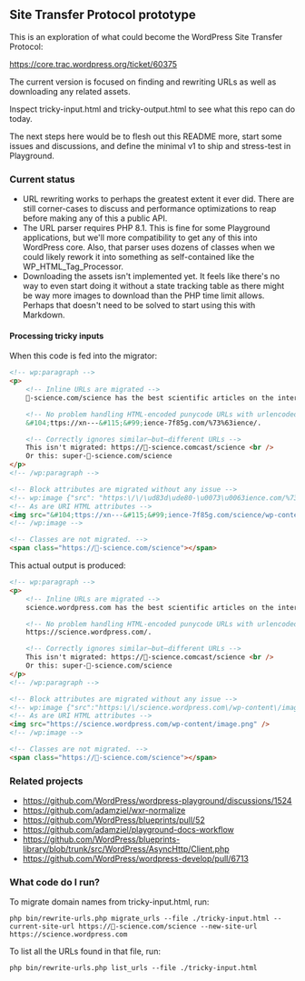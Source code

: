 ## Site Transfer Protocol prototype

This is an exploration of what could become the WordPress
Site Transfer Protocol:

https://core.trac.wordpress.org/ticket/60375

The current version is focused on finding and rewriting
URLs as well as downloading any related assets.

Inspect tricky-input.html and tricky-output.html to
see what this repo can do today.

The next steps here would be to flesh out this README more,
start some issues and discussions, and define the minimal
v1 to ship and stress-test in Playground.

### Current status

-   URL rewriting works to perhaps the greatest extent it ever did.
    There are still corner-cases to discuss and performance optimizations
    to reap before making any of this a public API.
-   The URL parser requires PHP 8.1. This is fine for some Playground applications,
    but we'll more compatibility to get any of this into WordPress core. Also, that
    parser uses dozens of classes when we could likely rework it into something as
    self-contained like the WP_HTML_Tag_Processor.
-   Downloading the assets isn't implemented yet. It feels like there's
    no way to even start doing it without a state tracking table as there
    might be way more images to download than the PHP time limit allows.
    Perhaps that doesn't need to be solved to start using this with Markdown.

#### Processing tricky inputs

When this code is fed into the migrator:

```html
<!-- wp:paragraph -->
<p>
	<!-- Inline URLs are migrated -->
	🚀-science.com/science has the best scientific articles on the internet! We're also available via the punycode URL:

	<!-- No problem handling HTML-encoded punycode URLs with urlencoded characters in the path -->
	&#104;ttps://xn---&#115;&#99;ience-7f85g.com/%73%63ience/.

	<!-- Correctly ignores similar–but–different URLs -->
	This isn't migrated: https://🚀-science.comcast/science <br />
	Or this: super-🚀-science.com/science
</p>
<!-- /wp:paragraph -->

<!-- Block attributes are migrated without any issue -->
<!-- wp:image {"src": "https:\/\/\ud83d\ude80-\u0073\u0063ience.com/%73%63ience/wp-content/image.png"} -->
<!-- As are URI HTML attributes -->
<img src="&#104;ttps://xn---&#115;&#99;ience-7f85g.com/science/wp-content/image.png" />
<!-- /wp:image -->

<!-- Classes are not migrated. -->
<span class="https://🚀-science.com/science"></span>
```

This actual output is produced:

```html
<!-- wp:paragraph -->
<p>
	<!-- Inline URLs are migrated -->
	science.wordpress.com has the best scientific articles on the internet! We're also available via the punycode URL:

	<!-- No problem handling HTML-encoded punycode URLs with urlencoded characters in the path -->
	https://science.wordpress.com/.

	<!-- Correctly ignores similar–but–different URLs -->
	This isn't migrated: https://🚀-science.comcast/science <br />
	Or this: super-🚀-science.com/science
</p>
<!-- /wp:paragraph -->

<!-- Block attributes are migrated without any issue -->
<!-- wp:image {"src":"https:\/\/science.wordpress.com\/wp-content\/image.png"} -->
<!-- As are URI HTML attributes -->
<img src="https://science.wordpress.com/wp-content/image.png" />
<!-- /wp:image -->

<!-- Classes are not migrated. -->
<span class="https://🚀-science.com/science"></span>
```

### Related projects

-   https://github.com/WordPress/wordpress-playground/discussions/1524
-   https://github.com/adamziel/wxr-normalize
-   https://github.com/WordPress/blueprints/pull/52
-   https://github.com/adamziel/playground-docs-workflow
-   https://github.com/WordPress/blueprints-library/blob/trunk/src/WordPress/AsyncHttp/Client.php
-   https://github.com/WordPress/wordpress-develop/pull/6713

### What code do I run?

To migrate domain names from tricky-input.html, run:

```shell
php bin/rewrite-urls.php migrate_urls --file ./tricky-input.html --current-site-url https://🚀-science.com/science --new-site-url https://science.wordpress.com
```

To list all the URLs found in that file, run:

```shell
php bin/rewrite-urls.php list_urls --file ./tricky-input.html
```
